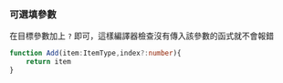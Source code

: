 ### 可選填參數

在目標參數加上 `?` 即可，這樣編譯器檢查沒有傳入該參數的函式就不會報錯
```ts
function Add(item:ItemType,index?:number){
	return item
}
```